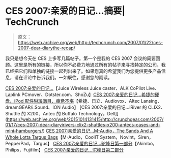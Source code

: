 # CES 2007:亲爱的日记…摘要| TechCrunch

> 原文：<https://web.archive.org/web/http://techcrunch.com/2007/01/22/ces-2007-dear-diarythe-recap/>

我只是想今天在 CES 上多写几篇帖子。第一个是我的 CES 2007 会议的简要回顾。这里是所有的链接，所以你不必费力地通过所有的帖子来寻找特定的公司，我已经把它们和单独的链接一起列出来了。如果您真的希望我们为您提供更多产品信息，请在评论中告诉我们。一如既往，感谢您的阅读。

[CES 2007:亲爱的日记…](https://web.archive.org/web/20151014131415/http://crunchgear.com/2007/01/15/ces-2007-dear-diary/)【Juice Wireless Juice caster、ALK CoPilot Live、Laplink PCmover、Dotster.com、ShoZu】[CES 2007:亲爱的日记…希捷的硬盘、iPod 配件琳琅满目、疲惫不堪](https://web.archive.org/web/20151014131415/http://crunchgear.com/2007/01/16/ces-2007-dear-diaryseagates-hard-drives-ipod-accessories-galore-and-exhaustion/)【希捷、日立、Audiovox、Altec Lansing、dreamGEAR/i.Sound、ION Audio】
[CES 2007:亲爱的日记…iRiver 的 CLIX2、Shuttle 的 X200、Antec 的 Buffalo Technology，Dell]](https://web.archive.org/web/20151014131415/http://crunchgear.com/2007/01/17/ces-2007-dear-diaryirivers-clix2-shuttles-x200-antecs-cases-and-mini-hamburgers/) [CES 2007:亲爱的日记…M-Audio，The Sands And A Whole Lotta Targus Bags](https://web.archive.org/web/20151014131415/http://crunchgear.com/2007/01/18/ces-2007-dear-diarym-audio-the-sands-and-a-whole-lotta-targus-bags/)【M-Audio，CoolIT System，Novint，Siren，PepperPad，Targus】
[CES 2007:亲爱的日记…驼峰日第一部分](https://web.archive.org/web/20151014131415/http://crunchgear.com/2007/01/19/ces-2007-dear-diaryhump-day-part-one/)【Akimbo，Philips，Fujifilm】
[CES 2007:亲爱的日记…驼峰日第二部分](https://web.archive.org/web/20151014131415/http://crunchgear.com/2007/01/19/ces-2007-dear-diary%e2%80%a6hump-day-part-two/)